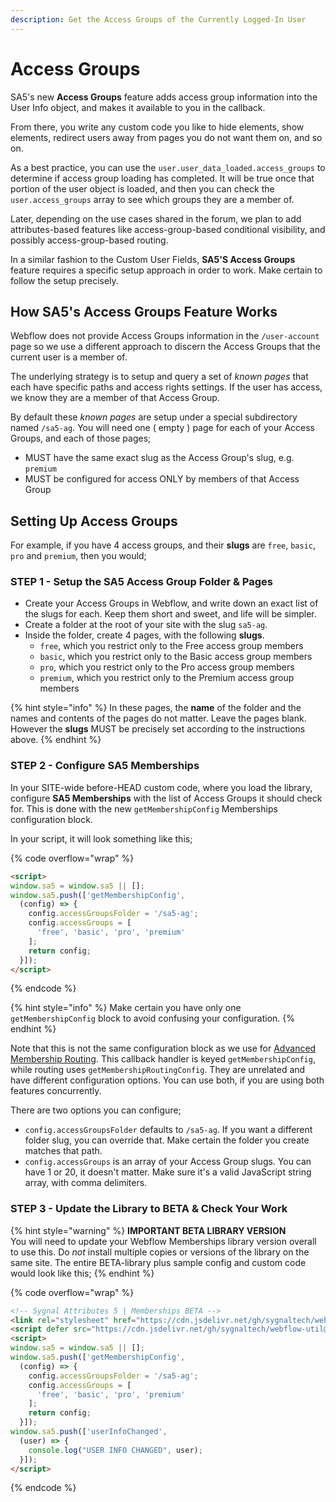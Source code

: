 ```yaml
---
description: Get the Access Groups of the Currently Logged-In User
---
```


# Access Groups

SA5's new **Access Groups** feature adds access group information into the User Info object, and makes it available to you in the callback.&#x20;

From there, you write any custom code you like to hide elements, show elements, redirect users away from pages you do not want them on, and so on.&#x20;

As a best practice, you can use the `user.user_data_loaded.access_groups` to determine if access group loading has completed. It will be true once that portion of the user object is loaded, and then you can check the `user.access_groups` array to see which groups they are a member of.

Later, depending on the use cases shared in the forum, we plan to add attributes-based features like access-group-based conditional visibility, and possibly access-group-based routing. &#x20;

In a similar fashion to the Custom User Fields, **SA5'S Access Groups** feature requires a specific setup approach in order to work. Make certain to follow the setup precisely.&#x20;

## How SA5's Access Groups Feature Works

Webflow does not provide Access Groups information in the `/user-account` page so we use a different approach to discern the Access Groups that the current user is a member of.

The underlying strategy is to setup and query a set of _known pages_ that each have specific paths and access rights settings. If the user has access, we know they are a member of that Access Group.

By default these _known pages_ are setup under a special subdirectory named `/sa5-ag`. You will need one ( empty ) page for each of your Access Groups, and each of those pages;&#x20;

* MUST have the same exact slug as the Access Group's slug, e.g. `premium`
* MUST be configured for access ONLY by members of that Access Group

## Setting Up Access Groups

For example, if you have 4 access groups, and their **slugs** are `free`, `basic`, `pro` and `premium`, then you would;

### STEP 1 - Setup the SA5 Access Group Folder & Pages

* Create your Access Groups in Webflow, and write down an exact list of the slugs for each. Keep them short and sweet, and life will be simpler. &#x20;
* Create a folder at the root of your site with the slug `sa5-ag`.&#x20;
* Inside the folder, create 4 pages, with the following **slugs**.
  * `free`, which you restrict only to the Free access group members
  * `basic`, which you restrict only to the Basic access group members
  * `pro`, which you restrict only to the Pro access group members
  * `premium`, which you restrict only to the Premium access group members

{% hint style="info" %}
In these pages, the **name** of the folder and the names and contents of the pages do not matter. Leave the pages blank. However the **slugs** MUST be precisely set according to the instructions above.&#x20;
{% endhint %}

### STEP 2 - Configure SA5 Memberships

In your SITE-wide before-HEAD custom code, where you load the library, configure **SA5 Memberships** with the list of Access Groups it should check for. This is done with the new `getMembershipConfig` Memberships configuration block.

In your script, it will look something like this;

{% code overflow="wrap" %}
```html
<script>
window.sa5 = window.sa5 || [];
window.sa5.push(['getMembershipConfig', 
  (config) => {
    config.accessGroupsFolder = '/sa5-ag';
    config.accessGroups = [
      'free', 'basic', 'pro', 'premium'
    ];
    return config;
  }]); 
</script>
```
{% endcode %}

{% hint style="info" %}
Make certain you have only one `getMembershipConfig` block to avoid confusing your configuration.&#x20;
{% endhint %}

Note that this is not the same configuration block as we use for [Advanced Membership Routing](../../advanced-log-in-and-sign-up-flow.md). This callback handler is keyed `getMembershipConfig`, while routing uses `getMembershipRoutingConfig`. They are unrelated and have different configuration options. You can use both, if you are using both features concurrently.&#x20;

There are two options you can configure;

* `config.accessGroupsFolder` defaults to `/sa5-ag`. If you want a different folder slug, you can override that. Make certain the folder you create matches that path.&#x20;
* `config.accessGroups` is an array of your Access Group slugs. You can have 1 or 20, it doesn't matter. Make sure it's a valid JavaScript string array, with comma delimiters. &#x20;

### STEP 3 - Update the Library to BETA & Check Your Work

{% hint style="warning" %}
**IMPORTANT BETA LIBRARY VERSION** \
You will need to update your Webflow Memberships library version overall to use this. Do _not_ install multiple copies or versions of the library on the same site. The entire BETA-library plus sample config and custom code would look like this;&#x20;
{% endhint %}

{% code overflow="wrap" %}
```html
<!-- Sygnal Attributes 5 | Memberships BETA -->
<link rel="stylesheet" href="https://cdn.jsdelivr.net/gh/sygnaltech/webflow-util@5.3.4/dist/css/webflow-membership.css"> 
<script defer src="https://cdn.jsdelivr.net/gh/sygnaltech/webflow-util@5.3.4/dist/nocode/webflow-membership.js"></script>
<script>
window.sa5 = window.sa5 || [];
window.sa5.push(['getMembershipConfig', 
  (config) => {
    config.accessGroupsFolder = '/sa5-ag';
    config.accessGroups = [
      'free', 'basic', 'pro', 'premium'
    ];
    return config;
  }]); 
window.sa5.push(['userInfoChanged', 
  (user) => {
    console.log("USER INFO CHANGED", user); 
  }]);   
</script>
```
{% endcode %}











